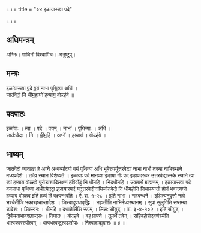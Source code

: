 +++
title = "०४ इळायास्त्वा पदे"

+++
## अधिमन्त्रम्
अग्निः। गाथिनो विश्वामित्रः। अनुष्टुप्।

## मन्त्रः
इळा॑यास्त्वा प॒दे व॒यं नाभा॑ पृथि॒व्या अधि॑ ।  
जात॑वेदो॒ नि धी॑म॒ह्यग्ने॑ ह॒व्याय॒ वोळ्ह॑वे ॥

## पदपाठः
इळा॑याः । त्वा॒ । प॒दे । व॒यम् । नाभा॑ । पृ॒थि॒व्याः । अधि॑ ।  
जात॑ऽवेदः । नि । धी॒म॒हि॒ । अग्ने॑ । ह॒व्याय॑ । वोळ्ह॑वे ॥

## भाष्यम्
जातवेदो जातप्रज्ञ हे अग्ने अध्वर्व्यादयो वयं पृथिव्यां अधि भूमेरुपर्युत्तरवेद्यां नाभा नाभौ तस्या नाभिस्थाने मध्यप्रदेशे । तदेव स्थान विशेष्यते । इळायाः पदे मानव्या इडाया गोः पद इडापदरूअ उत्तरवेद्यात्मके स्थाने त्वा त्वां हव्याय वोळ्हवे पुरोडाशादिलक्षणं हविर्वोढुं नि धीमहि । निदधीमहि । उक्तार्थे ब्राह्मणम् । इळायास्त्वा पदे वयन्नाभा पृथिव्या अधीत्येदद्वा इळायास्पदं यदुत्तरवेदीनाभिर्जातवेदो नि धीमहीति निधास्यन्तो ह्येनं भवन्त्यग्ने हव्याय वोळ्हव इति हव्यं हि वक्ष्यन्भवति । ऐ. ब्रा. १-२८ । इति नाभा । णहबन्धने । इञित्यनुवृत्तौ नहो भश्चेतीञि भकारह्चान्तादेशः । ञित्त्वादुपधावृद्धिः । नह्यतीति नाभिर्मध्यस्थानम् । सुपां सुलुगिति सप्तम्या डादेशः । ञित्स्वरः । धीमहि । दधातेर्लिञि रूपम् । लिङः सीयुट् । पा. ३-४-१०२ । इति सीयुट् । द्विर्वचनाभावश्छान्दसः । निघातः । वोळ्हवे । वह प्रापणे । तुमर्थे तवेन् । सहिवहोरोदवर्णस्येति धात्वकारस्यौत्वम् । धत्वधत्वष्टुत्वढलोपाः । नित्त्वादाद्युदात्तः ॥ ४ ॥